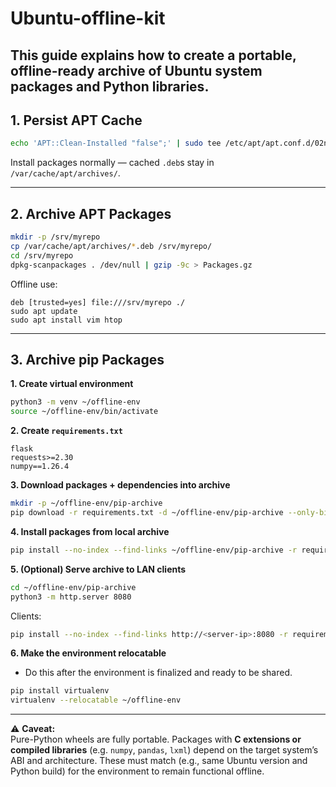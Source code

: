 # Ubuntu-offline-kit

This guide explains how to create a portable, offline-ready archive of Ubuntu system packages and Python libraries.
--- 

## 1. Persist APT Cache

```bash
echo 'APT::Clean-Installed "false";' | sudo tee /etc/apt/apt.conf.d/02noclean
```

Install packages normally — cached `.deb`s stay in `/var/cache/apt/archives/`.

---

## 2. Archive APT Packages

```bash
mkdir -p /srv/myrepo
cp /var/cache/apt/archives/*.deb /srv/myrepo/
cd /srv/myrepo
dpkg-scanpackages . /dev/null | gzip -9c > Packages.gz
```

Offline use:

```
deb [trusted=yes] file:///srv/myrepo ./
sudo apt update
sudo apt install vim htop
```

---

## 3. Archive pip Packages

**1. Create virtual environment**

```bash
python3 -m venv ~/offline-env
source ~/offline-env/bin/activate
```

**2. Create `requirements.txt`**

```
flask
requests>=2.30
numpy==1.26.4
```

**3. Download packages + dependencies into archive**

```bash
mkdir -p ~/offline-env/pip-archive
pip download -r requirements.txt -d ~/offline-env/pip-archive --only-binary=:all:
```

**4. Install packages from local archive**

```bash
pip install --no-index --find-links ~/offline-env/pip-archive -r requirements.txt
```

**5. (Optional) Serve archive to LAN clients**

```bash
cd ~/offline-env/pip-archive
python3 -m http.server 8080
```

Clients:

```bash
pip install --no-index --find-links http://<server-ip>:8080 -r requirements.txt
```

**6. Make the environment relocatable**
- Do this after the environment is finalized and ready to be shared.

```bash
pip install virtualenv
virtualenv --relocatable ~/offline-env
```

---

⚠️ **Caveat:**  
Pure-Python wheels are fully portable. Packages with **C extensions or compiled libraries** (e.g. `numpy`, `pandas`, `lxml`) depend on the target system’s ABI and architecture. These must match (e.g., same Ubuntu version and Python build) for the environment to remain functional offline.
